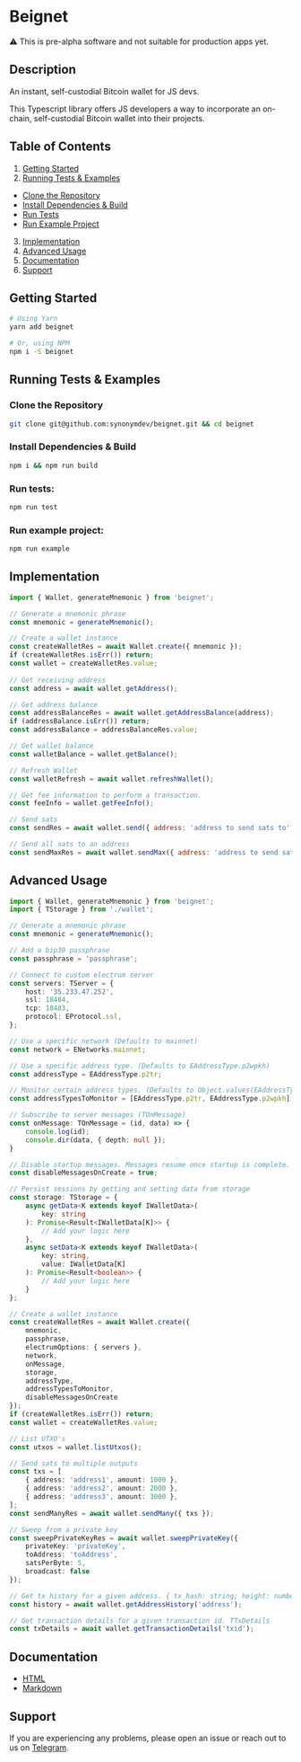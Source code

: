 # Beignet

:warning: This is pre-alpha software and not suitable for production apps yet.

## Description

An instant, self-custodial Bitcoin wallet for JS devs.

This Typescript library offers JS developers a way to incorporate an on-chain, self-custodial Bitcoin wallet into their projects.

## Table of Contents

1. [Getting Started](#getting-started)
2. [Running Tests & Examples](#running-tests--examples)
  - [Clone the Repository](#clone-the-repository)
  - [Install Dependencies & Build](#install-dependencies--build)
  - [Run Tests](#run-tests)
  - [Run Example Project](#run-example-project)
3. [Implementation](#implementation)
4. [Advanced Usage](#advanced-usage)
5. [Documentation](#documentation)
6. [Support](#support)

## Getting Started

```bash
# Using Yarn
yarn add beignet

# Or, using NPM
npm i -S beignet
```

## Running Tests & Examples

### Clone the Repository

```bash
git clone git@github.com:synonymdev/beignet.git && cd beignet
```

### Install Dependencies & Build

```bash
npm i && npm run build
```

### Run tests:

```bash
npm run test
```

### Run example project:
```bash
npm run example
```

## Implementation
```javascript
import { Wallet, generateMnemonic } from 'beignet';

// Generate a mnemonic phrase
const mnemonic = generateMnemonic();

// Create a wallet instance
const createWalletRes = await Wallet.create({ mnemonic });
if (createWalletRes.isErr()) return;
const wallet = createWalletRes.value;
  
// Get receiving address
const address = await wallet.getAddress();

// Get address balance
const addressBalanceRes = await wallet.getAddressBalance(address);
if (addressBalance.isErr()) return;
const addressBalance = addressBalanceRes.value;

// Get wallet balance
const walletBalance = wallet.getBalance();

// Refresh Wallet
const walletRefresh = await wallet.refreshWallet();

// Get fee information to perform a transaction.
const feeInfo = wallet.getFeeInfo();

// Send sats
const sendRes = await wallet.send({ address: 'address to send sats to', amount: 1000, satPerByte: 2 });

// Send all sats to an address
const sendMaxRes = await wallet.sendMax({ address: 'address to send sats to', satPerByte: 2 });
```

## Advanced Usage

```typescript
import { Wallet, generateMnemonic } from 'beignet';
import { TStorage } from './wallet';

// Generate a mnemonic phrase
const mnemonic = generateMnemonic();

// Add a bip39 passphrase
const passphrase = 'passphrase';

// Connect to custom electrum server
const servers: TServer = {
	host: '35.233.47.252',
	ssl: 18484,
	tcp: 18483,
	protocol: EProtocol.ssl,
};

// Use a specific network (Defaults to mainnet)
const network = ENetworks.mainnet;

// Use a specific address type. (Defaults to EAddressType.p2wpkh)
const addressType = EAddressType.p2tr;

// Monitor certain address types. (Defaults to Object.values(EAddressType))
const addressTypesToMonitor = [EAddressType.p2tr, EAddressType.p2wpkh];

// Subscribe to server messages (TOnMessage)
const onMessage: TOnMessage = (id, data) => {
	console.log(id);
	console.dir(data, { depth: null });
}

// Disable startup messages. Messages resume once startup is complete. (Defaults to false)
const disableMessagesOnCreate = true;

// Persist sessions by getting and setting data from storage
const storage: TStorage = {
	async getData<K extends keyof IWalletData>(
		key: string
	): Promise<Result<IWalletData[K]>> {
		// Add your logic here
	},
	async setData<K extends keyof IWalletData>(
		key: string,
		value: IWalletData[K]
	): Promise<Result<boolean>> {
		// Add your logic here
	}
};

// Create a wallet instance
const createWalletRes = await Wallet.create({
	mnemonic,
	passphrase,
	electrumOptions: { servers },
	network,
	onMessage,
	storage, 
    addressType,
	addressTypesToMonitor,
	disableMessagesOnCreate
});
if (createWalletRes.isErr()) return;
const wallet = createWalletRes.value;

// List UTXO's
const utxos = wallet.listUtxos();

// Send sats to multiple outputs
const txs = [
	{ address: 'address1', amount: 1000 },
	{ address: 'address2', amount: 2000 },
	{ address: 'address3', amount: 3000 },
];
const sendManyRes = await wallet.sendMany({ txs });

// Sweep from a private key
const sweepPrivateKeyRes = await wallet.sweepPrivateKey({
	privateKey: 'privateKey',
	toAddress: 'toAddress',
	satsPerByte: 5,
	broadcast: false
});

// Get tx history for a given address. { tx_hash: string; height: number; }[]
const history = await wallet.getAddressHistory('address');

// Get transaction details for a given transaction id. TTxDetails
const txDetails = await wallet.getTransactionDetails('txid');
```

## Documentation
- [HTML](docs/html/classes/Wallet.html)
- [Markdown](docs/markdown/classes/Wallet.md)

## Support

If you are experiencing any problems, please open an issue or reach out to us on [Telegram](https://t.me/bitkitchat).
